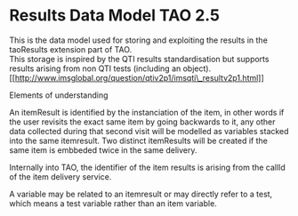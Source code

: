 <!--
parent:
    title: Documentation_for_core_components
author:
    - 'Patrick Plichart'
created_at: '2013-10-15 13:23:01'
updated_at: '2013-10-15 13:31:32'
tags:
    - 'Documentation for core components'
-->

Results Data Model TAO 2.5
==========================

This is the data model used for storing and exploiting the results in the taoResults extension part of TAO.\
This storage is inspired by the QTI results standardisation but supports results arising from non QTI tests (including an object).\
[[http://www.imsglobal.org/question/qtiv2p1/imsqti\_resultv2p1.html]]

Elements of understanding

An itemResult is identified by the instanciation of the item, in other words if the user revisits the exact same item by going backwards to it, any other data collected during that second visit will be modelled as variables stacked into the same itemresult. Two distinct itemResults will be created if the same item is embbeded twice in the same delivery.

Internally into TAO, the identifier of the item results is arising from the callId of the item delivery service.

A variable may be related to an itemresult or may directly refer to a test, which means a test variable rather than an item variable.

